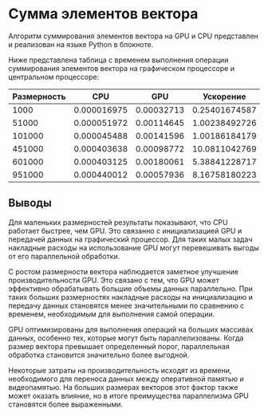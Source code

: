 # Сумма элементов вектора

Алгоритм суммирования элементов вектора на GPU и CPU представлен и реализован на языке Python в блокноте.

Ниже представлена таблица с временем выполнения операции суммирования элементов вектора на графическом процессоре и центральном процессоре:

| Размерность | CPU             | GPU          | Ускорение     |
| ----------- | --------------- | ------------ | ------------- |
| 1000        | 0.000016975     | 0.00032713   | 0.25401674587 |
| 51000       | 0.000051972     | 0.00114645   | 1.00238492726 |
| 101000      | 0.000045488     | 0.00141596   | 1.00186184179 |
| 451000      | 0.000403638     | 0.00098772   | 10.0811042769 |
| 601000      | 0.000403125     | 0.00180061   | 5.38841228717 |
| 951000      | 0.000440012     | 0.00057936   | 8.16758180223 |

## Выводы

Для маленьких размерностей результаты показывают, что CPU работает быстрее, чем GPU. Это связанно с инициализацией GPU и передачей данных на графический процессор. Для таких малых задач накладные расходы на использование GPU могут перевешивать выгоды от его параллельной обработки.

С ростом размерности вектора наблюдается заметное улучшение производительности GPU. Это связано с тем, что GPU может эффективно обрабатывать большие объемы данных параллельно. При таких больших размерностях накладные расходы на инициализацию и передачу данных становятся менее значительными по сравнению с временем, необходимым для выполнения самой операции.

GPU оптимизированы для выполнения операций на больших массивах данных, особенно тех, которые могут быть параллелизованы. Когда размер вектора превышает определенный порог, параллельная обработка становится значительно более выгодной.

Некоторые затраты на производительность исходят из времени, необходимого для переноса данных между оперативной памятью и видеопамятью. На больших размерах векторов этот фактор также может оказать влияние, но в итоге преимущества параллелизма GPU становятся более выраженными.
